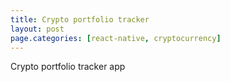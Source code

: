 ```yaml
---
title: Crypto portfolio tracker
layout: post
page.categories: [react-native, cryptocurrency]
---
```


Crypto portfolio tracker app